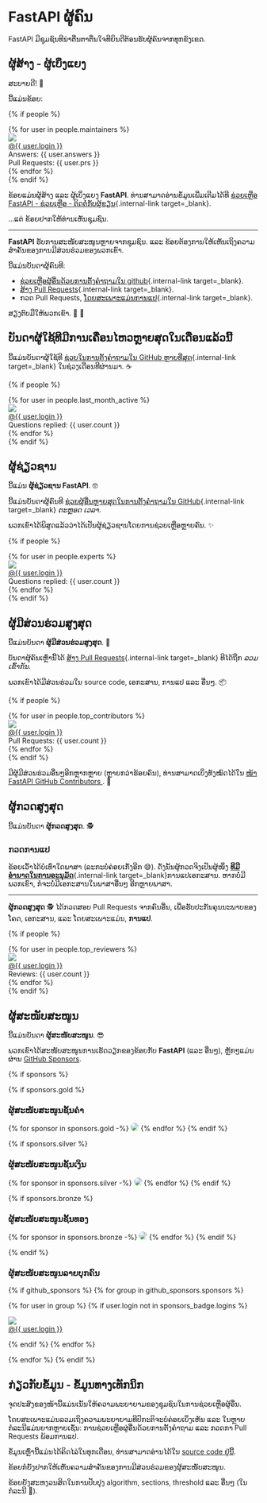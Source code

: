 # FastAPI ຜູ້ຄົນ

FastAPI ມີຊຸມຊົນທີນ່າຕື່ນຕາຕື່ນໃຈທີຍິນດີຕ້ອນຮັບຜູ້ຄົນຈາກທຸກຂົງເຂດ.

## ຜູ້ສ້າງ - ຜູ້ເບິ່ງແຍງ

ສະບາຍດີ! 👋

ນີ້ແມ່ນຂ້ອຍ:

{% if people %}
<div class="user-list user-list-center">
{% for user in people.maintainers %}

<div class="user"><a href="{{ user.url }}" target="_blank"><div class="avatar-wrapper"><img src="{{ user.avatarUrl }}"/></div><div class="title">@{{ user.login }}</div></a> <div class="count">Answers: {{ user.answers }}</div><div class="count">Pull Requests: {{ user.prs }}</div></div>
{% endfor %}

</div>
{% endif %}

ຂ້ອຍແມ່ນຜູ້ສ້າງ ແລະ ຜູ້ເບິ່ງແຍງ **FastAPI**. ທ່ານສາມາດອ່ານຂໍ້ມູນເພີ່ມເຕີມໄດ້ທີ [ຊ່ວຍເຫຼືອ FastAPI - ຊ່ວຍເຫຼືອ - ຕິດຕໍ່ກັບຜູ້ຂຽນ](help-fastapi.md#connect-with-the-author){.internal-link target=_blank}.

...ແຕ່ ຂ້ອຍຢາກໃຫ້ທ່ານເຫັນຊຸມຊົນ.

---

**FastAPI** ຮັບການສະໜັບສະໜູນຫຼາຍຈາກຊຸມຊົນ. ແລະ ຂ້ອຍຕ້ອງການໃຫ້ເຫັນເຖິງຄວາມສຳຄັນຂອງການມີສ່ວນຮ່ວມຂອງພວກເຂົາ.

ນີ້ແມ່ນບັນດາຜູ້ຄົນທີ:

* [ຊ່ວຍເຫຼືອຜູ້ອື່ນດ້ວຍການຕັ້ງຄຳຖາມໃນ github](help-fastapi.md#help-others-with-questions-in-github){.internal-link target=_blank}.
* [ສ້າງ Pull Requests](help-fastapi.md#create-a-pull-request){.internal-link target=_blank}.
* ກວດ Pull Requests, [ໂດຍສະເພາະແມ່ນການແປ](contributing.md#translations){.internal-link target=_blank}.

ສຽງຕົບມືໃຫ້ພວກເຂົາ. 👏 🙇

## ບັນດາຜູ້ໃຊ້ທີມີການເຄື່ອນໄຫວຫຼາຍສຸດໃນເດືອນແລ້ວນີ້

ນີ້ແມ່ນບັນດາຜູ້ໃຊ້ທີ [ຊ່ວຍໃນການຕັ້ງຄຳຖາມໃນ GitHub ຫຼາຍທີ່ສຸດ](help-fastapi.md#help-others-with-questions-in-github){.internal-link target=_blank} ໃນຊ່ວງເດືອນທີຜ່ານມາ. ☕

{% if people %}
<div class="user-list user-list-center">
{% for user in people.last_month_active %}

<div class="user"><a href="{{ user.url }}" target="_blank"><div class="avatar-wrapper"><img src="{{ user.avatarUrl }}"/></div><div class="title">@{{ user.login }}</div></a> <div class="count">Questions replied: {{ user.count }}</div></div>
{% endfor %}

</div>
{% endif %}

## ຜູ້ຊ່ຽວຊານ

ນີ້ແມ່ນ **ຜູ້ຊ່ຽວຊານ FastAPI**. 🤓

ນີ້ແມ່ນບັນດາຜູ້ຄົນທີ [ຊ່ວຍຜູ້ອື່ນຫຼາຍສຸດໃນການຕັ້ງຄຳຖາມໃນ GitHub](help-fastapi.md#help-others-with-questions-in-github){.internal-link target=_blank} *ຕະຫຼອດ ເວລາ*.

ພວກເຂົາໄດ້ພິສູດແລ້ວວ່າໄດ້ເປັນຜູ້ຊ່ຽວຊານໂດຍການຊ່ວຍເຫຼືອຫຼາຍຄົນ. ✨

{% if people %}
<div class="user-list user-list-center">
{% for user in people.experts %}

<div class="user"><a href="{{ user.url }}" target="_blank"><div class="avatar-wrapper"><img src="{{ user.avatarUrl }}"/></div><div class="title">@{{ user.login }}</div></a> <div class="count">Questions replied: {{ user.count }}</div></div>
{% endfor %}

</div>
{% endif %}

## ຜູ້ມີສ່ວນຮ່ວມສູງສຸດ

ນີ້ແມ່ນບັນດາ **ຜູ້ມີສ່ວນຮ່ວມສູງສຸດ**. 👷

ບັນດາຜູ້ຄົນເຫຼົ່ານີ້ໄດ້ [ສ້າງ Pull Requests](help-fastapi.md#create-a-pull-request){.internal-link target=_blank} ທີໄດ້ຖືກ *ລວມເຂົ້າກັນ*.

ພວກເຂົາໄດ້ມີສ່ວນຮ່ວມໃນ source code, ເອກະສານ, ການແປ ແລະ ອື່ນໆ. 📦

{% if people %}
<div class="user-list user-list-center">
{% for user in people.top_contributors %}

<div class="user"><a href="{{ user.url }}" target="_blank"><div class="avatar-wrapper"><img src="{{ user.avatarUrl }}"/></div><div class="title">@{{ user.login }}</div></a> <div class="count">Pull Requests: {{ user.count }}</div></div>
{% endfor %}

</div>
{% endif %}

ມີຜູ້ມີສ່ວນຮ່ວມອື່ນໆອີກຫຼາກຫຼາຍ (ຫຼາຍກວ່າຮ້ອຍຄົນ), ທ່ານສາມາດເບິ່ງທັງໝົດໄດ້ໃນ <a href="https://github.com/tiangolo/fastapi/graphs/contributors" class="external-link" target="_blank">ໜ້າ FastAPI GitHub Contributors </a>. 👷

## ຜູ້ກວດສູງສຸດ

ນີ້ແມ່ນບັນດາ  **ຜູ້ກວດສູງສຸດ**. 🕵️

### ກວດການແປ

ຂ້ອຍເວົ້າໄດ້ບໍ່ເທົ່າໃດພາສາ (ລະກະບໍ່ຄ່ອຍເກັ່ງອີກ 😅). ດັ່ງນັ້ນຜູ້ກວດຈິງເປັນຜູ້ໜຶ່ງ [**ທີມີອຳນາດໃນການອະນຸມັດ**](contributing.md#translations){.internal-link target=_blank}ການແປເອກະສານ. ຫາກບໍ່ມີພວກເຂົາ, ກໍຈະບໍ່ມີເອກະສານໃນພາສາອື່ນໆ ອີກຫຼາຍພາສາ.

---

**ຜູ້ກວດສູງສຸດ** 🕵️ ໄດ້ກວດສອບ Pull Requests ຈາກຄົນອື່ນ, ເພື່ອຮັບປະກັນຄຸນນະພາບຂອງໂຄດ, ເອກະສານ, ແລະ ໂດຍສະເພາະແມ່ນ, **ການແປ**.

{% if people %}
<div class="user-list user-list-center">
{% for user in people.top_reviewers %}

<div class="user"><a href="{{ user.url }}" target="_blank"><div class="avatar-wrapper"><img src="{{ user.avatarUrl }}"/></div><div class="title">@{{ user.login }}</div></a> <div class="count">Reviews: {{ user.count }}</div></div>
{% endfor %}

</div>
{% endif %}

## ຜູ້ສະໜັບສະໜູນ

ນີ້ແມ່ນບັນດາ **ຜູ້ສະໜັບສະໜູນ**. 😎

ພວກເຂົາໄດ້ສະໜັບສະໜູນການເຮັດວຽກຂອງຂ້ອຍກັບ **FastAPI** (ແລະ ອື່ນໆ), ຫຼັກໆແມ່ນຜ່ານ <a href="https://github.com/sponsors/tiangolo" class="external-link" target="_blank">GitHub Sponsors</a>.

{% if sponsors %}

{% if sponsors.gold %}

### ຜູ້ສະໜັບສະໜູນຊັ້ນຄໍາ

{% for sponsor in sponsors.gold -%}
<a href="{{ sponsor.url }}" target="_blank" title="{{ sponsor.title }}"><img src="{{ sponsor.img }}" style="border-radius:15px"></a>
{% endfor %}
{% endif %}

{% if sponsors.silver %}

### ຜູ້ສະໜັບສະໜູນຊັ້ນເງິນ

{% for sponsor in sponsors.silver -%}
<a href="{{ sponsor.url }}" target="_blank" title="{{ sponsor.title }}"><img src="{{ sponsor.img }}" style="border-radius:15px"></a>
{% endfor %}
{% endif %}

{% if sponsors.bronze %}

### ຜູ້ສະໜັບສະໜູນຊັ້ນທອງ

{% for sponsor in sponsors.bronze -%}
<a href="{{ sponsor.url }}" target="_blank" title="{{ sponsor.title }}"><img src="{{ sponsor.img }}" style="border-radius:15px"></a>
{% endfor %}
{% endif %}

{% endif %}

### ຜູ້ສະໜັບສະໜູນລາຍບຸກຄົນ

{% if github_sponsors %}
{% for group in github_sponsors.sponsors %}

<div class="user-list user-list-center">

{% for user in group %}
{% if user.login not in sponsors_badge.logins %}

<div class="user"><a href="{{ user.url }}" target="_blank"><div class="avatar-wrapper"><img src="{{ user.avatarUrl }}"/></div><div class="title">@{{ user.login }}</div></a></div>

{% endif %}
{% endfor %}

</div>

{% endfor %}
{% endif %}

## ກ່ຽວກັບຂໍ້ມູນ - ຂໍ້ມູນທາງເທັກນິກ

ຈຸດປະສົງຂອງໜ້ານີ້ແມ່ນເນັ້ນໃຫ້ຄວາມພະຍາຍາມຂອງຊຸມຊົນໃນການຊ່ວຍເຫຼືອຜູ້ອື່ນ.

ໂດຍສະເພາະແມ່ນລວມເຖິງຄວາມພະຍາຍາມທີປົກະຕິຈະບໍ່ຄ່ອຍເບິ່ງເຫັນ ແລະ ໃນຫຼາຍກໍລະນີແມ່ນຍາກຫຼາຍເຊັ່ນ: ການຊ່ວຍເຫຼືອຜູ່ອື່ນດ້ວຍການຕັ້ງຄຳຖາມ ແລະ ກວດກາ Pull Requests ພ້ອມການແປ.

ຂໍ້ມູນເຫຼົ່ານີ້ແມ່ນໄດ້ຄິດໄລ່ໃນທຸກເດືອນ, ທ່ານສາມາດອ່ານໄດ້ໃນ <a href="https://github.com/tiangolo/fastapi/blob/master/.github/actions/people/app/main.py" class="external-link" target="_blank">source code ຢູ່ນີ້</a>.

ຂ້ອຍກໍຍັງຢາກໃຫ້ເຫັນຄວາມສຳຄັນຂອງການມີສ່ວນຮ່ວມຂອງຜູ້ສະໜັບສະໜູນ.

ຂ້ອຍຍັງສະຫງວນສິດໃນການປັບປຸງ algorithm, sections, threshold ແລະ ອື່ນໆ (ໃນກໍລະນີ 🤷).
